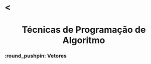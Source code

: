 # <<h1 align="center"> Técnicas de Programação de Algoritmo </h1>

<h3>:round_pushpin:	 Vetores</h3>
